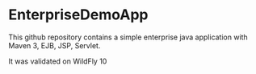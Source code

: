 # EnterpriseDemoApp
This github repository contains a simple enterprise java application with Maven 3, EJB, JSP, Servlet.

It was validated on WildFly 10

